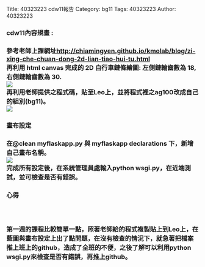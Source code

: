 Title: 40323223 cdw11報告
Category: bg11
Tags: 40323223
Author: 40323223

<h3>cdw11內容規畫 : <h3>
<!-- PELICAN_END_SUMMARY -->
參考老師上課網址<a href="http://chiamingyen.github.io/kmolab/blog/zi-xing-che-chuan-dong-2d-lian-tiao-hui-tu.html">http://chiamingyen.github.io/kmolab/blog/zi-xing-che-chuan-dong-2d-lian-tiao-hui-tu.html</a>
<br/>
再利用 html canvas 完成的 2D 自行車鏈條繪圖:
左側鏈輪齒數為 18, 右側鏈輪齒數為 30.
<br/>
<img src="http://i.imgur.com/keaUyiw.png?1">
<br/>
再利用老師提供之程式碼，貼至Leo上，並將程式裡之ag100改成自己的組別(bg11)。
<br/>
<img src="http://i.imgur.com/JuOWIOc.png?1">
<br/>
<h3>畫布設定<h3>
在@clean myflaskapp.py 與 myflaskapp declarations 下，新增自己畫布名稱。
<br/>
<img src="http://i.imgur.com/oJ2WMRF.png?1">
<br/>
完成所有設定後，在系統管理員處輸入python wsgi.py，在近端測試，並可檢查是否有錯誤。
<br/>
<h3>心得<h3>
<br/>
<h3>第一週的課程比較簡單一點，照著老師給的程式複製貼上到Leo上，在藍圖與畫布設定上出了點問題，在沒有檢查的情況下，就急著把檔案推上班上的github，造成了全班的不便，之後了解可以利用python wsgi.py來檢查是否有錯誤，再推上github。<h3>



